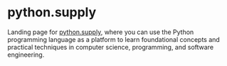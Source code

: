 # python.supply
Landing page for [python.supply](https://python.supply), where you can use the Python programming language as a platform to learn foundational concepts and practical techniques in computer science, programming, and software engineering.
